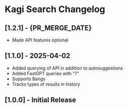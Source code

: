 # Kagi Search Changelog

## [1.2.1] - {PR_MERGE_DATE}
* Made API features optional

## [1.1.0] - 2025-04-02
* Added querying of API in addition to autosuggestions
* Added FastGPT queries with "?"
* Supports Bangs
* Tracks types of results in history

## [1.0.0] - Initial Release
